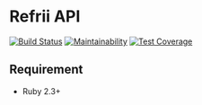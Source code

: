 # Refrii API

[![Build Status](https://travis-ci.org/mukopikmin/refrii-api.svg?branch=master)](https://travis-ci.org/mukopikmin/refrii-api)
[![Maintainability](https://api.codeclimate.com/v1/badges/735803a43f57d2785aa1/maintainability)](https://codeclimate.com/github/mukopikmin/refrii-api/maintainability)
[![Test Coverage](https://codeclimate.com/github/mukopikmin/refrii-api/badges/coverage.svg)](https://codeclimate.com/github/mukopikmin/refrii-api/coverage)

## Requirement

 * Ruby 2.3+
